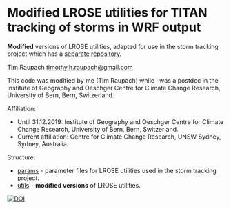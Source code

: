 # Modified LROSE utilities for TITAN tracking of storms in WRF output

**Modified** versions of LROSE utilities, adapted for use in the storm tracking project which has a [separate repository](https://github.com/traupach/stormtrack).

Tim Raupach <timothy.h.raupach@gmail.com>  

This code was modified by me (Tim Raupach) while I was a postdoc in the Institute of Geography and Oeschger Centre for Climate Change Research, University of Bern, Bern, Switzerland.

Affiliation:
- Until 31.12.2019: Institute of Geography and Oeschger Centre for Climate Change Research, University of Bern, Bern, Switzerland.
- Current affiliation: Centre for Climate Change Research, UNSW Sydney, Sydney, Australia.

Structure:
- [params](params) - parameter files for LROSE utilities used in the storm tracking project.
- [utils](utils) - **modified versions** of LROSE utilities.

[![DOI](https://zenodo.org/badge/DOI/10.5281/zenodo.4667843.svg)](https://doi.org/10.5281/zenodo.4667843)
